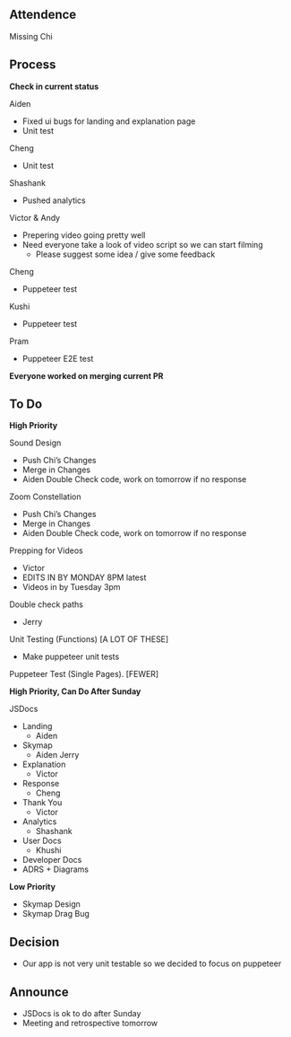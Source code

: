 ## Attendence

Missing Chi

## Process

**Check in current status**

Aiden

- Fixed ui bugs for landing and explanation page
- Unit test

Cheng

- Unit test

Shashank

- Pushed analytics

Victor & Andy

- Prepering video going pretty well
- Need everyone take a look of video script so we can start filming
  - Please suggest some idea / give some feedback

Cheng

- Puppeteer test

Kushi

- Puppeteer test

Pram

- Puppeteer E2E test

**Everyone worked on merging current PR**

## To Do

**High Priority**

Sound Design

- Push Chi’s Changes
- Merge in Changes
- Aiden Double Check code, work on tomorrow if no response

Zoom Constellation

- Push Chi’s Changes
- Merge in Changes
- Aiden Double Check code, work on tomorrow if no response

Prepping for Videos

- Victor
- EDITS IN BY MONDAY 8PM latest
- Videos in by Tuesday 3pm

Double check paths

- Jerry

Unit Testing (Functions) [A LOT OF THESE]

- Make puppeteer unit tests

Puppeteer Test (Single Pages). [FEWER]

**High Priority, Can Do After Sunday**

JSDocs

- Landing
  - Aiden
- Skymap
  - Aiden Jerry
- Explanation
  - Victor
- Response
  - Cheng
- Thank You
  - Victor
- Analytics
  - Shashank
- User Docs
  - Khushi
- Developer Docs
- ADRS + Diagrams

**Low Priority**

- Skymap Design
- Skymap Drag Bug

## Decision

- Our app is not very unit testable so we decided to focus on puppeteer

## Announce

- JSDocs is ok to do after Sunday
- Meeting and retrospective tomorrow
